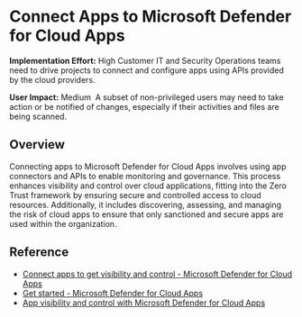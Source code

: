 # Connect Apps to Microsoft Defender for Cloud Apps

**Implementation Effort:** High 
Customer IT and Security Operations teams need to drive projects to connect and configure apps using APIs provided by the cloud providers.

**User Impact:** Medium  
A subset of non-privileged users may need to take action or be notified of changes, especially if their activities and files are being scanned.

## Overview
Connecting apps to Microsoft Defender for Cloud Apps involves using app connectors and APIs to enable monitoring and governance. This process enhances visibility and control over cloud applications, fitting into the Zero Trust framework by ensuring secure and controlled access to cloud resources. Additionally, it includes discovering, assessing, and managing the risk of cloud apps to ensure that only sanctioned and secure apps are used within the organization.

## Reference
- [Connect apps to get visibility and control - Microsoft Defender for Cloud Apps](https://learn.microsoft.com/en-us/defender-cloud-apps/enable-instant-visibility-protection-and-governance-actions-for-your-apps)
- [Get started - Microsoft Defender for Cloud Apps](https://learn.microsoft.com/en-us/defender-cloud-apps/get-started)
- [App visibility and control with Microsoft Defender for Cloud Apps](https://learn.microsoft.com/en-us/entra/identity/enterprise-apps/cloud-app-security)
